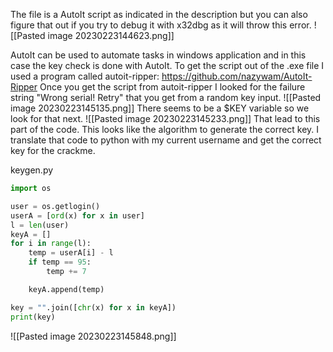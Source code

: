 The file is a AutoIt script as indicated in the description but you can also figure that out if you try to debug it with x32dbg as it will throw this error.
![[Pasted image 20230223144623.png]]

AutoIt can be used to automate tasks in windows application and in this case the key check is done with AutoIt.
To get the script out of the .exe file I used a program called autoit-ripper: https://github.com/nazywam/AutoIt-Ripper
Once you get the script from autoit-ripper I looked for the failure string "Wrong serial! Retry" that you get from a random key input.
![[Pasted image 20230223145135.png]]
There seems to be a $KEY variable so we look for that next.
![[Pasted image 20230223145233.png]]
That lead to this part of the code. This looks like the algorithm to generate the correct key. I translate that code to python with my current username and get the correct key for the crackme.

keygen.py
```python
import os

user = os.getlogin()
userA = [ord(x) for x in user]
l = len(user)
keyA = []
for i in range(l):
    temp = userA[i] - l
    if temp == 95:
        temp += 7

    keyA.append(temp)

key = "".join([chr(x) for x in keyA])
print(key)
```
![[Pasted image 20230223145848.png]]